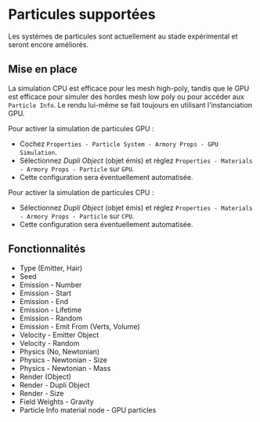 # Particules supportées

Les systèmes de particules sont actuellement au stade expérimental et seront encore améliorés.

## Mise en place

La simulation CPU est efficace pour les mesh high-poly, tandis que le GPU est efficace pour simuler des hordes mesh low poly ou pour accéder aux `Particle Info`. Le rendu lui-même se fait toujours en utilisant l'instanciation GPU.

Pour activer la simulation de particules GPU :
- Cochez `Properties - Particle System - Armory Props - GPU Simulation`.
- Sélectionnez *Dupli Object* (objet émis) et réglez `Properties - Materials - Armory Props - Particle` sur `GPU`.
- Cette configuration sera éventuellement automatisée.

Pour activer la simulation de particules CPU :
- Sélectionnez *Dupli Object* (objet émis) et réglez `Properties - Materials - Armory Props - Particle` sur `CPU`.
- Cette configuration sera éventuellement automatisée.

## Fonctionnalités

- Type (Emitter, Hair)
- Seed
- Emission - Number
- Emission - Start
- Emission - End
- Emission - Lifetime
- Emission - Random
- Emission - Emit From (Verts, Volume)
- Velocity - Emitter Object
- Velocity - Random
- Physics (No, Newtonian)
- Physics - Newtonian - Size
- Physics - Newtonian - Mass
- Render (Object)
- Render - Dupli Object
- Render - Size
- Field Weights - Gravity
- Particle Info material node - GPU particles
